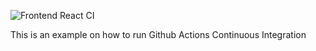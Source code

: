 ![Frontend React CI](https://github.com/bklingen-calpoly/csc307-react-with-ci-cd/actions/workflows/node.js.yml/badge.svg?branch=ci)

This is an example on how to run Github Actions Continuous Integration
